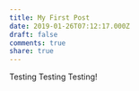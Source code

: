 ```yaml
---
title: My First Post
date: 2019-01-26T07:12:17.000Z
draft: false
comments: true
share: true
---
```


Testing Testing Testing!
